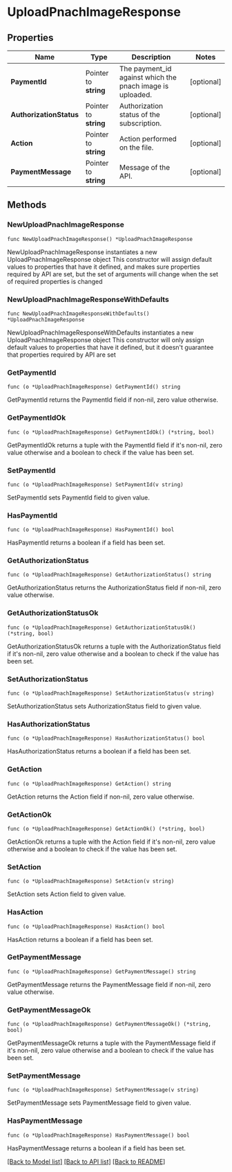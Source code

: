 # UploadPnachImageResponse

## Properties

Name | Type | Description | Notes
------------ | ------------- | ------------- | -------------
**PaymentId** | Pointer to **string** | The payment_id against which the pnach image is uploaded. | [optional] 
**AuthorizationStatus** | Pointer to **string** | Authorization status of the subscription. | [optional] 
**Action** | Pointer to **string** | Action performed on the file. | [optional] 
**PaymentMessage** | Pointer to **string** | Message of the API. | [optional] 

## Methods

### NewUploadPnachImageResponse

`func NewUploadPnachImageResponse() *UploadPnachImageResponse`

NewUploadPnachImageResponse instantiates a new UploadPnachImageResponse object
This constructor will assign default values to properties that have it defined,
and makes sure properties required by API are set, but the set of arguments
will change when the set of required properties is changed

### NewUploadPnachImageResponseWithDefaults

`func NewUploadPnachImageResponseWithDefaults() *UploadPnachImageResponse`

NewUploadPnachImageResponseWithDefaults instantiates a new UploadPnachImageResponse object
This constructor will only assign default values to properties that have it defined,
but it doesn't guarantee that properties required by API are set

### GetPaymentId

`func (o *UploadPnachImageResponse) GetPaymentId() string`

GetPaymentId returns the PaymentId field if non-nil, zero value otherwise.

### GetPaymentIdOk

`func (o *UploadPnachImageResponse) GetPaymentIdOk() (*string, bool)`

GetPaymentIdOk returns a tuple with the PaymentId field if it's non-nil, zero value otherwise
and a boolean to check if the value has been set.

### SetPaymentId

`func (o *UploadPnachImageResponse) SetPaymentId(v string)`

SetPaymentId sets PaymentId field to given value.

### HasPaymentId

`func (o *UploadPnachImageResponse) HasPaymentId() bool`

HasPaymentId returns a boolean if a field has been set.

### GetAuthorizationStatus

`func (o *UploadPnachImageResponse) GetAuthorizationStatus() string`

GetAuthorizationStatus returns the AuthorizationStatus field if non-nil, zero value otherwise.

### GetAuthorizationStatusOk

`func (o *UploadPnachImageResponse) GetAuthorizationStatusOk() (*string, bool)`

GetAuthorizationStatusOk returns a tuple with the AuthorizationStatus field if it's non-nil, zero value otherwise
and a boolean to check if the value has been set.

### SetAuthorizationStatus

`func (o *UploadPnachImageResponse) SetAuthorizationStatus(v string)`

SetAuthorizationStatus sets AuthorizationStatus field to given value.

### HasAuthorizationStatus

`func (o *UploadPnachImageResponse) HasAuthorizationStatus() bool`

HasAuthorizationStatus returns a boolean if a field has been set.

### GetAction

`func (o *UploadPnachImageResponse) GetAction() string`

GetAction returns the Action field if non-nil, zero value otherwise.

### GetActionOk

`func (o *UploadPnachImageResponse) GetActionOk() (*string, bool)`

GetActionOk returns a tuple with the Action field if it's non-nil, zero value otherwise
and a boolean to check if the value has been set.

### SetAction

`func (o *UploadPnachImageResponse) SetAction(v string)`

SetAction sets Action field to given value.

### HasAction

`func (o *UploadPnachImageResponse) HasAction() bool`

HasAction returns a boolean if a field has been set.

### GetPaymentMessage

`func (o *UploadPnachImageResponse) GetPaymentMessage() string`

GetPaymentMessage returns the PaymentMessage field if non-nil, zero value otherwise.

### GetPaymentMessageOk

`func (o *UploadPnachImageResponse) GetPaymentMessageOk() (*string, bool)`

GetPaymentMessageOk returns a tuple with the PaymentMessage field if it's non-nil, zero value otherwise
and a boolean to check if the value has been set.

### SetPaymentMessage

`func (o *UploadPnachImageResponse) SetPaymentMessage(v string)`

SetPaymentMessage sets PaymentMessage field to given value.

### HasPaymentMessage

`func (o *UploadPnachImageResponse) HasPaymentMessage() bool`

HasPaymentMessage returns a boolean if a field has been set.


[[Back to Model list]](../README.md#documentation-for-models) [[Back to API list]](../README.md#documentation-for-api-endpoints) [[Back to README]](../README.md)


